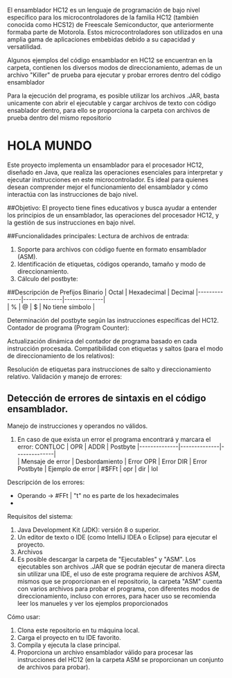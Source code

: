 El ensamblador HC12 es un lenguaje de programación de bajo nivel específico para los microcontroladores de la familia HC12 (también conocida como HCS12) de Freescale Semiconductor, que anteriormente formaba parte de Motorola. 
Estos microcontroladores son utilizados en una amplia gama de aplicaciones embebidas debido a su capacidad y versatilidad.

Algunos ejemplos del código ensamblador en HC12 se encuentran en la carpeta, contienen los diversos modos de direccionamiento, ademas de un archivo "Killer" de prueba para ejecutar y probar errores dentro del código ensamblador 

Para la ejecución del programa, es posible utilizar los archivos .JAR, basta unicamente con abrir el ejecutable y cargar archivos de texto con código ensablador dentro, para ello se proporciona la carpeta con archivos de prueba dentro del mismo repositorio 

# HOLA MUNDO 

Este proyecto implementa un ensamblador para el procesador HC12, diseñado en Java, que realiza las operaciones esenciales para interpretar y ejecutar instrucciones en este microcontrolador. Es ideal para quienes desean comprender mejor el funcionamiento del ensamblador y cómo interactúa con las instrucciones de bajo nivel.

##Objetivo:
El proyecto tiene fines educativos y busca ayudar a entender los principios de un ensamblador, las operaciones del procesador HC12, y la gestión de sus instrucciones en bajo nivel.


##Funcionalidades principales:
Lectura de archivos de entrada:

1. Soporte para archivos con código fuente en formato ensamblador (ASM).
2. Identificación de etiquetas, códigos operando, tamaño y modo de direccionamiento.
3. Cálculo del postbyte:

##Descripción de Prefijos
Binario | Octal |  Hexadecimal |  Decimal
|--------------|--------------|--------------|  
| % | @ | $ | No tiene símbolo |  


Determinación del postbyte según las instrucciones específicas del HC12.
Contador de programa (Program Counter):

Actualización dinámica del contador de programa basado en cada instrucción procesada.
Compatibilidad con etiquetas y saltos (para el modo de direccionamiento de los relativos):

Resolución de etiquetas para instrucciones de salto y direccionamiento relativo.
Validación y manejo de errores:

## Detección de errores de sintaxis en el código ensamblador.
Manejo de instrucciones y operandos no válidos.
1. En caso de que exista un error el programa encontrará y marcara el error:
CONTLOC | OPR |  ADDR |  Postbyte
|--------------|--------------|--------------|  
| Mensaje de error | Desbordamiento       | Error OPR       | Error DIR      |  Error Postbyte 
| Ejemplo de error | #$FFt | opr      | dir      | lol

Descripción de los errores:
- Operando -> #FFt | "t" no es parte de los hexadecimales
- 

Requisitos del sistema:
1. Java Development Kit (JDK): versión 8 o superior.
2. Un editor de texto o IDE (como IntelliJ IDEA o Eclipse) para ejecutar el proyecto.
3. Archivos
4. Es posible descargar la carpeta de "Ejecutables" y "ASM". Los ejecutables son archivos .JAR que se podrán ejecutar de manera directa sin utilizar una IDE, el uso de este programa requiere de archivos ASM, mismos que se proporcionan en el repositorio, la carpeta "ASM" cuenta con varios archivos para probar el programa, con diferentes modos de direccionamiento, incluso con errores, para hacer uso se recomienda leer los manueles y ver los ejemplos proporcionados 

Cómo usar:
1. Clona este repositorio en tu máquina local.
2. Carga el proyecto en tu IDE favorito.
3. Compila y ejecuta la clase principal.
4. Proporciona un archivo ensamblador válido para procesar las instrucciones del HC12 (en la carpeta ASM se proporcionan un conjunto de archivos para probar).


